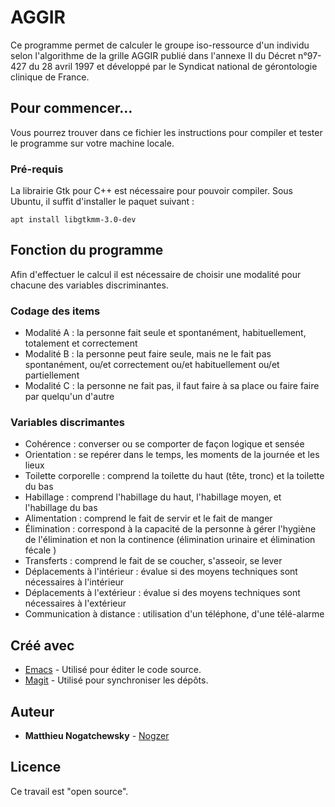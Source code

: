 # AGGIR

Ce programme permet de calculer le groupe iso-ressource d'un individu selon l'algorithme de la grille AGGIR publié dans l'annexe II du Décret n°97-427 du 28 avril 1997 et développé par le Syndicat national de gérontologie clinique de France.

## Pour commencer...

Vous pourrez trouver dans ce fichier les instructions pour compiler et tester le programme sur votre machine locale.

### Pré-requis

La librairie Gtk pour C++ est nécessaire pour pouvoir compiler. 
Sous Ubuntu, il suffit d'installer le paquet suivant : 

```
apt install libgtkmm-3.0-dev
```

## Fonction du programme

Afin d'effectuer le calcul il est nécessaire de choisir une modalité pour chacune des variables discriminantes.

### Codage des items

* Modalité A : la personne fait seule et spontanément, habituellement, totalement et correctement
* Modalité B : la personne peut faire seule, mais ne le fait pas spontanément, ou/et correctement ou/et habituellement ou/et partiellement
* Modalité C : la personne ne fait pas, il faut faire à sa place ou faire faire par quelqu'un d'autre

### Variables discrimantes

* Cohérence : converser ou se comporter de façon logique et sensée 
* Orientation : se repérer dans le temps, les moments de la journée et les lieux 
* Toilette corporelle : comprend la toilette du haut (tête, tronc) et la toilette du bas 
* Habillage : comprend l'habillage du haut, l'habillage moyen, et l'habillage du bas 
* Alimentation : comprend le fait de servir et le fait de manger 
* Élimination : correspond à la capacité de la personne à gérer l'hygiène de l'élimination et non la continence (élimination urinaire et élimination fécale )
* Transferts : comprend le fait de se coucher, s'asseoir, se lever
* Déplacements à l'intérieur : évalue si des moyens techniques sont nécessaires à l'intérieur
* Déplacements à l'extérieur : évalue si des moyens techniques sont nécessaires à l'extérieur 
* Communication à distance : utilisation d'un téléphone, d'une télé-alarme

## Créé avec

* [Emacs](https://www.gnu.org/software/emacs/) - Utilisé pour éditer le code source.
* [Magit](https://magit.vc/manual/magit/) - Utilisé pour synchroniser les dépôts.

## Auteur

* **Matthieu Nogatchewsky** - [Nogzer](https://github.com/nogzer)

## Licence

Ce travail est "open source".
